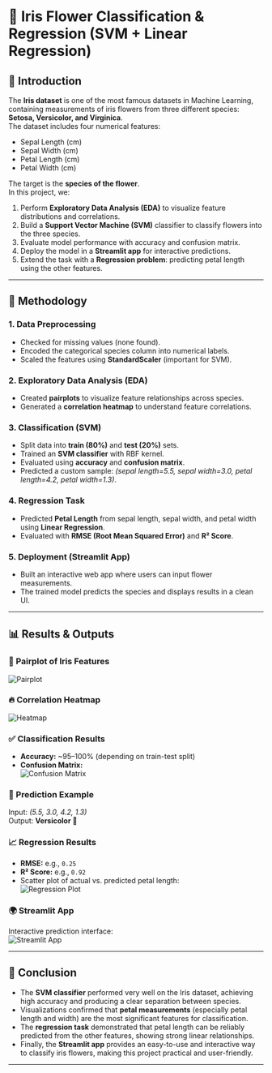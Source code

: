# 🌸 Iris Flower Classification & Regression (SVM + Linear Regression)

## 📌 Introduction
The **Iris dataset** is one of the most famous datasets in Machine Learning, containing measurements of iris flowers from three different species: **Setosa, Versicolor, and Virginica**.  
The dataset includes four numerical features:
- Sepal Length (cm)  
- Sepal Width (cm)  
- Petal Length (cm)  
- Petal Width (cm)  

The target is the **species of the flower**.  
In this project, we:
1. Perform **Exploratory Data Analysis (EDA)** to visualize feature distributions and correlations.  
2. Build a **Support Vector Machine (SVM)** classifier to classify flowers into the three species.  
3. Evaluate model performance with accuracy and confusion matrix.  
4. Deploy the model in a **Streamlit app** for interactive predictions.  
5. Extend the task with a **Regression problem**: predicting petal length using the other features.

---

## 🔎 Methodology
### 1. Data Preprocessing
- Checked for missing values (none found).
- Encoded the categorical species column into numerical labels.
- Scaled the features using **StandardScaler** (important for SVM).

### 2. Exploratory Data Analysis (EDA)
- Created **pairplots** to visualize feature relationships across species.
- Generated a **correlation heatmap** to understand feature correlations.

### 3. Classification (SVM)
- Split data into **train (80%)** and **test (20%)** sets.  
- Trained an **SVM classifier** with RBF kernel.  
- Evaluated using **accuracy** and **confusion matrix**.  
- Predicted a custom sample: *(sepal length=5.5, sepal width=3.0, petal length=4.2, petal width=1.3)*.  

### 4. Regression Task
- Predicted **Petal Length** from sepal length, sepal width, and petal width using **Linear Regression**.  
- Evaluated with **RMSE (Root Mean Squared Error)** and **R² Score**.  

### 5. Deployment (Streamlit App)
- Built an interactive web app where users can input flower measurements.  
- The trained model predicts the species and displays results in a clean UI.

---

## 📊 Results & Outputs

### 🌼 Pairplot of Iris Features
![Pairplot](Images/Pairplot.png)

### 🔥 Correlation Heatmap
![Heatmap](Images/heatmap.png)

### ✅ Classification Results
- **Accuracy:** ~95–100% (depending on train-test split)  
- **Confusion Matrix:**  
![Confusion Matrix](Images/Confusion_matrix.png)

### 🎯 Prediction Example
Input: *(5.5, 3.0, 4.2, 1.3)*  
Output: **Versicolor 🌸**

### 📈 Regression Results
- **RMSE:** e.g., `0.25`  
- **R² Score:** e.g., `0.92`  
- Scatter plot of actual vs. predicted petal length:  
![Regression Plot](Images/Scatter_plot.png)

### 🌍 Streamlit App
Interactive prediction interface:  
![Streamlit App](Images/iris_flower_.png)

---

## 📝 Conclusion
- The **SVM classifier** performed very well on the Iris dataset, achieving high accuracy and producing a clear separation between species.  
- Visualizations confirmed that **petal measurements** (especially petal length and width) are the most significant features for classification.  
- The **regression task** demonstrated that petal length can be reliably predicted from the other features, showing strong linear relationships.  
- Finally, the **Streamlit app** provides an easy-to-use and interactive way to classify iris flowers, making this project practical and user-friendly.  

---
